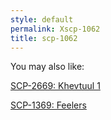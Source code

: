 ```yaml
---
style: default
permalink: Xscp-1062
title: scp-1062
---
```

You may also like:

[SCP-2669: Khevtuul 1](http://scp-wiki.net/scp-2669)

[SCP-1369: Feelers](http://scp-wiki.net/scp-1369)
